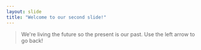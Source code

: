 ```yaml
---
layout: slide
title: "Welcome to our second slide!"
---
```

> We're living the future so
> the present is our past.
Use the left arrow to go back!
